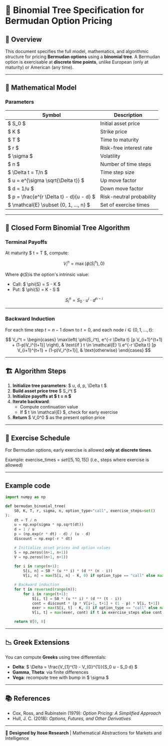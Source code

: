 # 🧮 Binomial Tree Specification for Bermudan Option Pricing

## 📘 Overview

This document specifies the full model, mathematics, and algorithmic structure for pricing **Bermudan options** using a **binomial tree**. A Bermudan option is exercisable at **discrete time points**, unlike European (only at maturity) or American (any time).

---

## 📐 Mathematical Model

### Parameters

| Symbol | Description |
|--------|-------------|
| $ S_0 $ | Initial asset price |
| $ K $   | Strike price |
| $ T $   | Time to maturity |
| $ r $   | Risk-free interest rate |
| $ \sigma $ | Volatility |
| $ n $   | Number of time steps |
| $ \Delta t = T/n $ | Time step size |
| $ u = e^{\sigma \sqrt{\Delta t}} $ | Up move factor |
| $ d = 1/u $ | Down move factor |
| $ p = \frac{e^{r \Delta t} - d}{u - d} $ | Risk-neutral probability |
| $ \mathcal{E} \subset \{0, 1, ..., n\} $ | Set of exercise times |

---

## 🔣 Closed Form Binomial Tree Algorithm

### Terminal Payoffs

At maturity $ t = T $, compute:

$$
V_i^n = \max(\phi(S_i^n), 0)
$$

Where $\phi(S)$is the option's intrinsic value:
- Call: $ \phi(S) = S - K $
- Put:  $ \phi(S) = K - S $

$$
S_i^n = S_0 \cdot u^i \cdot d^{n-i}
$$

---

### Backward Induction

For each time step $t = n-1$ down to $t = 0$, and each node $i \in \{0, 1, \ldots, t\}$:

$$
V_i^t = 
\begin{cases}
\max\left( \phi(S_i^t), e^{-r \Delta t} [p V_{i+1}^{t+1} + (1-p)V_i^{t+1}] \right), & \text{if } t \in \mathcal{E} \\
e^{-r \Delta t} [p V_{i+1}^{t+1} + (1-p)V_i^{t+1}], & \text{otherwise}
\end{cases}
$$

---

## 🏗️ Algorithm Steps

1. **Initialize tree parameters**: $ u, d, p, \Delta t $
2. **Build asset price tree** $ S_i^t $
3. **Initialize payoffs at $ t = n $**
4. **Iterate backward**:
   - Compute continuation value
   - If $ t \in \mathcal{E} $, check for early exercise
5. **Return** $ V_0^0 $ as the present option price

---

## 🔁 Exercise Schedule

For Bermudan options, early exercise is allowed **only at discrete times**.

Example:
exercise_times = $set([5, 10, 15])$ (i.e., steps where exercise is allowed)

---
## Example code

```python
import numpy as np

def bermudan_binomial_tree(
    S0, K, T, r, sigma, n, option_type="call", exercise_steps=set()
):
    dt = T / n
    u = np.exp(sigma * np.sqrt(dt))
    d = 1 / u
    p = (np.exp(r * dt) - d) / (u - d)
    discount = np.exp(-r * dt)

    # Initialize asset prices and option values
    S = np.zeros((n+1, n+1))
    V = np.zeros((n+1, n+1))
    
    for i in range(n+1):
        S[i, n] = S0 * (u ** i) * (d ** (n - i))
        V[i, n] = max(S[i, n] - K, 0) if option_type == "call" else max(K - S[i, n], 0)

    # Backward induction
    for t in reversed(range(n)):
        for i in range(t+1):
            S[i, t] = S0 * (u ** i) * (d ** (t - i))
            cont = discount * (p * V[i+1, t+1] + (1 - p) * V[i, t+1])
            exer = max(S[i, t] - K, 0) if option_type == "call" else max(K - S[i, t], 0)
            V[i, t] = max(exer, cont) if t in exercise_steps else cont

    return V[0, 0]
```
---

## 📉 Greek Extensions

You can compute **Greeks** using tree differentials:

- **Delta**: $ \Delta = \frac{V_{1}^{1} - V_{0}^{1}}{S_0 u - S_0 d} $
- **Gamma**, **Theta**: via finite differences
- **Vega**: recompute tree with bump in $ \sigma $

---

## 📚 References

- Cox, Ross, and Rubinstein (1979): *Option Pricing: A Simplified Approach*
- Hull, J. C. (2018): *Options, Futures, and Other Derivatives*

---

🧠 **Designed by Itose Research** | Mathematical Abstractions for Markets and Intelligence